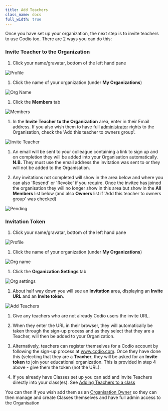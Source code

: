 ```yaml
---
title: Add Teachers
class_name: docs
full_width: true
---
```


Once you have set up your organization, the next step is to invite teachers to use Codio too. There are 2 ways you can do this:

### Invite Teacher to the Organization

1. Click your name/gravatar, bottom of the left hand pane
<img alt="Profile" src="/img/docs/class_administration/profilepic.png" class="simple"/>

1. Click the name of your organization (under **My Organizations**)
<img alt="Org Name" src="/img/docs/class_administration/addteachers/myschoolorg.png" class="simple"/>

1. Click the **Members** tab 
<img alt="Members" src="/img/docs/manage_organization/memberstab.png" class="simple"/>

1. In the  **Invite Teacher to the Organization** area, enter in their Email address. If you also wish them to have full [administrator](/docs/dashboard/create/adminrole/) rights to the Organisation, check the 'Add this teacher to owners group'.
<img alt="Invite Teacher" src="/img/docs/manage_organization/inviteteacher.png" class="simple"/>

1. An email will be sent to your colleague containing a link to sign up and on completion they will be added into your Organisation automatically.
**N.B.** They must use the email address the invitation was sent to or they will not be added to the Organisation.

1. Any invitations not completed will show in the area below and where you can also 'Resend' or 'Revoke' if you require. Once the invitee has joined the organisation they will no longer show in this area but show in the **All Members** list below (and also **Owners** list if 'Add this teacher to owners group' was checked)
<img alt="Pending" src="/img/docs/manage_organization/pendinginvite.png" class="simple"/>

### Invitation Token 

1. Click your name/gravatar, bottom of the left hand pane
<img alt="Profile" src="/img/docs/class_administration/profilepic.png" class="simple"/>

1. Click the name of your organization (under **My Organizations**)
<img alt="Org name" src="/img/docs/class_administration/addteachers/myschoolorg.png" class="simple"/>

1. Click the **Organization Settings** tab
<img alt="Org settings" src="/img/docs/manage_organization/orgsettingstab.png" class="simple"/>

1. About half way down you will see an **Invitation** area, displaying an **Invite URL** and an **Invite token**. 
<img alt="Add Teachers" src="/img/docs/class_administration/addteachers/invitation.png" class="simple"/>

1. Give any teachers who are not already Codio users the invite URL.

1. When they enter the URL in their browser, they will automatically be taken through the sign-up process and as they select that they are a Teacher, will then be added to your Organization.

1. Alternatively, teachers can register themselves for a Codio account by following the sign-up process at www.codio.com. Once they have done this (selecting that they are a **Teacher**, they will be asked for an **Invite token** to join your educational organization. This is provided in step 4 above - give them the token (not the URL).

1. If you already have Classes set up you can add and invite Teachers directly into your class(es). See [Adding Teachers to a class](/docs/classes/classmanagement/addteachers)

You can then if you wish add them as an [Organisation Owner](/docs/dashboard/create/addowners) so they can then manage and create Classes themselves and have full admin access to the Organisation

